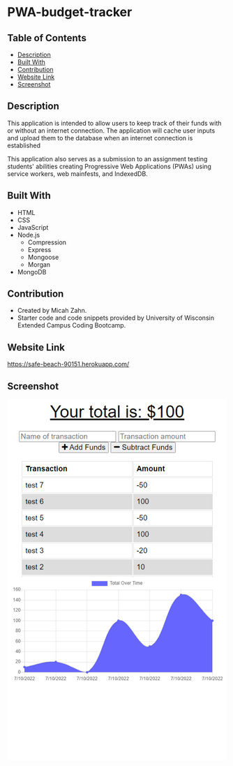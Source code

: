 # PWA-budget-tracker

## Table of Contents
- [Description](#description)
- [Built With](#built-with)
- [Contribution](#contribution)
- [Website Link](#website-link)
- [Screenshot](#screenshot)

## Description
This application is intended to allow users to keep track of their funds with or without an internet connection. The application will cache user inputs and upload them to the database when an internet connection is established

This application also serves as a submission to an assignment testing students' abilities creating Progressive Web Applications (PWAs) using service workers, web mainfests, and IndexedDB.

## Built With
- HTML
- CSS
- JavaScript
- Node.js
    - Compression
    - Express
    - Mongoose
    - Morgan
- MongoDB

## Contribution
- Created by Micah Zahn.
- Starter code and code snippets provided by University of Wisconsin Extended Campus Coding Bootcamp.

## Website Link
https://safe-beach-90151.herokuapp.com/

## Screenshot
![Website Screenshot](budget-tracker-screenshot.png)